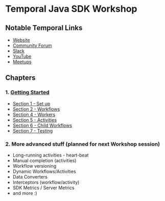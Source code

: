 # Temporal Java SDK Workshop

## Notable Temporal Links

* [Website](https://temporal.io/)
* [Community Forum](https://community.temporal.io/)
* [Slack](https://temporal.io/slack)
* [YouTube]()
* [Meetups](https://lu.ma/temporal)

## Chapters

### 1. [Getting Started](src/main/java/io/workshop/README.md)

* [Section 1 - Set up](src/main/java/io/workshop/README.md#section-1)
* [Section 2 - Workflows](src/main/java/io/workshop/README.md#section-2)
* [Section 4 - Workers](src/main/java/io/workshop/README.md#section-3)
* [Section 5 - Activities ](src/main/java/io/workshop/README.md#section-4)
* [Section 6 - Child Workflows](src/main/java/io/workshop/README.md#section-5)
* [Section 7 - Testing](src/main/java/io/workshop/README.md#section-6)

### 2. More advanced stuff (planned for next Workshop session)

* Long-running activities - heart-beat
* Manual completion (activities)
* Workflow versioning
* Dynamic Workflows/Activities
* Data Converters
* Interceptors (workflow/activity)
* SDK Metrics / Server Metrics
* and more :) 


